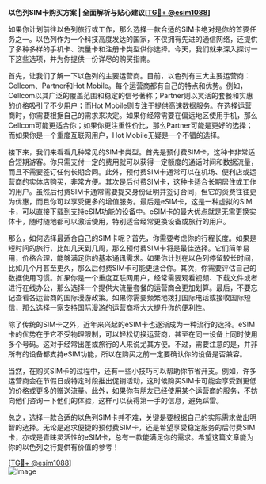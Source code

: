 **以色列SIM卡购买方案 | 全面解析与贴心建议[[TG💪+ @esim1088](https://t.me/s/esim1088)]**

如果你计划前往以色列旅行或工作，那么选择一款合适的SIM卡绝对是你的首要任务之一。以色列作为一个科技高度发达的国家，不仅拥有先进的通信网络，还提供了多种多样的手机卡、流量卡和注册卡类型供你选择。今天，我们就来深入探讨一下这些选项，并为你提供一份详尽的购买指南。

首先，让我们了解一下以色列的主要运营商。目前，以色列有三大主要运营商：Cellcom、Partner和Hot Mobile。每个运营商都有自己的特点和优势。例如，Cellcom以其广泛的覆盖范围和稳定的信号著称；Partner则以灵活的套餐和实惠的价格吸引了不少用户；而Hot Mobile则专注于提供高速数据服务。在选择运营商时，你需要根据自己的需求来决定。如果你经常需要在偏远地区使用手机，那么Cellcom可能更适合你；如果你更注重性价比，那么Partner可能是更好的选择；而如果你是一个重度互联网用户，Hot Mobile无疑是一个不错的选择。

接下来，我们来看看几种常见的SIM卡类型。首先是预付费SIM卡，这种卡非常适合短期游客。你只需支付一定的费用就可以获得一定额度的通话时间和数据流量，而且不需要签订任何长期合同。此外，预付费SIM卡通常可以在机场、便利店或运营商的实体店购买，非常方便。其次是后付费SIM卡，这种卡适合长期居住或工作的用户。虽然后付费SIM卡通常需要提交身份证明并签订合同，但它的资费往往更为优惠，而且你可以享受更多的增值服务。最后是eSIM卡，这是一种虚拟的SIM卡，可以直接下载到支持eSIM功能的设备中。eSIM卡的最大优点就是无需更换实体卡，随时随地都可以激活使用，特别适合经常更换设备或旅行的用户。

那么，如何选择最适合自己的SIM卡呢？首先，你需要考虑你的行程长度。如果是短时间的旅行，比如几天到几周，那么预付费SIM卡将是最佳选择。它们简单易用，价格合理，能够满足你的基本通讯需求。如果你计划在以色列停留较长时间，比如几个月甚至更久，那么后付费SIM卡可能更适合你。其次，你需要评估自己的数据使用习惯。如果你是一个重度互联网用户，经常需要观看视频、下载文件或者进行在线办公，那么选择一个提供大流量套餐的运营商会更加划算。最后，不要忘记查看各运营商的国际漫游政策。如果你需要频繁地拨打国际电话或接收国际短信，那么选择一家支持国际漫游的运营商将大大提升你的便利性。

除了传统的SIM卡之外，近年来兴起的eSIM卡也逐渐成为一种流行的选择。eSIM卡的优势在于它不受物理限制，可以轻松切换运营商，甚至在同一设备上同时使用多个号码。这对于经常出差或旅行的人来说尤其方便。不过，需要注意的是，并非所有的设备都支持eSIM功能，所以在购买之前一定要确认你的设备是否兼容。

当然，在购买SIM卡的过程中，还有一些小技巧可以帮助你节省开支。例如，许多运营商会在节假日或特定时段推出促销活动，这时候购买SIM卡可能会享受到更低的价格或更多的赠送流量。此外，如果你有朋友已经使用某个运营商的服务，不妨向他们咨询一下他们的体验，这样可以获得第一手的信息，避免踩雷。

总之，选择一款合适的以色列SIM卡并不难，关键是要根据自己的实际需求做出明智的选择。无论是追求便捷的预付费SIM卡，还是希望享受稳定服务的后付费SIM卡，亦或是青睐灵活性的eSIM卡，总有一款能满足你的需求。希望这篇文章能为你的以色列之行提供有价值的参考！

[[TG💪+ @esim1088](https://t.me/s/esim1088)]  
![Image](https://i.postimg.cc/4NQfJmqS/Snipaste-2025-05-13-00-14-12.png)